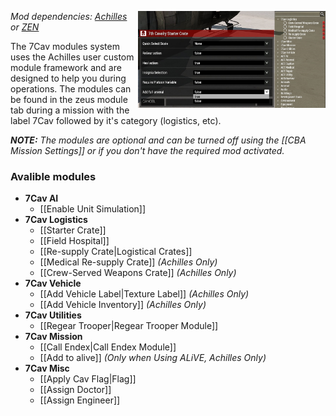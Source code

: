 <img align="right" width="300" height="155" src="https://github.com/7Cav/cScripts/blob/master/resourses/wikigfx/7Cav_Modules.png">*Mod dependencies: [Achilles](https://github.com/ArmaAchilles/Achilles) or [ZEN](https://github.com/zen-mod/ZEN)*

The 7Cav modules system uses the Achilles user custom module framework and are designed to help you during operations. The modules can be found in the zeus module tab during a mission with the label 7Cav followed by it's category (logistics, etc).

***NOTE:** The modules are optional and can be turned off using the [[CBA Mission Settings]] or if you don't have the required mod activated.*

### Avalible modules
- **7Cav AI**
  - [[Enable Unit Simulation]]
- **7Cav Logistics**
  - [[Starter Crate]]
  - [[Field Hospital]]
  - [[Re-supply Crate|Logistical Crates]]
  - [[Medical Re-supply Crate]] _(Achilles Only)_
  - [[Crew-Served Weapons Crate]] _(Achilles Only)_
- **7Cav Vehicle**
  - [[Add Vehicle Label|Texture Label]] _(Achilles Only)_
  - [[Add Vehicle Inventory]] _(Achilles Only)_
- **7Cav Utilities**
  - [[Regear Trooper|Regear Trooper Module]]
- **7Cav Mission**
  - [[Call Endex|Call Endex Module]]
  - [[Add to alive]] _(Only when Using ALiVE, Achilles Only)_
- **7Cav Misc**
  - [[Apply Cav Flag|Flag]]
  - [[Assign Doctor]]
  - [[Assign Engineer]]
